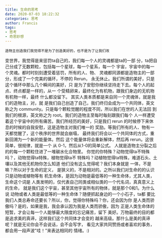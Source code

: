```yaml
---
title: 生命的思考
date: 2020-07-03 18:22:32
categories: 思考
author: Francis
tags:
- 思考
- 奇思妙想
---
```

    造物主创造我们我觉得不是为了创造美好的，也不是为了让我们改
变世界，我觉得是来惩罚ta自己的，我们每一个人的灵魂都是ta的一部
分，ta把自己分成了无数颗粒，包括每一个星球，每一个星系，每一个
宇宙，宇宙中的每一个灵魂。都时时刻刻遭受着惩罚，所有的人、物、
灵魂都同源都是造物主的一部分，形成了一个完美的循环，不停的 Rerun，
永无休止。我们所谓的美好，只是这个循环中那么几个瞬间的美好，只
是为了安慰你继续坚持走下去。每个人的起点、终点都是一样的，从一
个受精卵来，最终化为有机物，跟我们身边的无机物有机物一样，最终
什么都没留下。
    其实人类本质都是来自同一个灵魂体，就是我们的造物主，对，就
是我们自己创造了自己，我们终归会成为一个共同体，英文称之为 
community。只是每个颗粒觉醒的程度不同，所以我们在世的人无法回
到我们的根源，英文称之为 root。我们的造物主至每时每刻跟我们每个
人一样遭受着这个宇宙中的所有痛苦。我们所经历的美好，只是我们 
rerun 的时候停下来休息的时候的自我安慰，这是造物主对我们唯一的
奖励。等我们所有的人、物有一天都觉醒了，这个秩序的世界就会崩塌，
最终我们将会以一个共同体的方式，重新回溯为一个新的能量体。然后
这个能量体将会重新解体，然后再 rerun。这很简单，很规律，就是一个
从 0-1，然后从1-0的简单公式。
    人就是造物主分裂之后的的每一个颗粒住进了一堆碳水化合物里。
你觉的你特殊？动物觉得ta不特殊吗？，动物觉得ta特殊，植物觉得ta不
特殊吗？动植物觉得ta特殊，难道石头、土壤以及其他无机物你怎么知道
他们没有这么觉得呢？我们本身就是 一体，不是嘛？所以对于生命的定义，
是狭义的，不是相对的。之所以我们对生命的的认识只是动物或植物等有
机生命体，是因为动物是最低等的一种生命体，尤其人类，生命这个词是
人类发明的，仅代表自己同类或相似类的一个代名词，真真意义上的生命，
就是我们这个宇宙，甚至其他宇宙所有的物体，就是那个0和1。为什么说
动物或者人类是最低等的一种生命体？随便抓起身边的一个小石子，ta都
要比我们人类总寿命还要长？所以，你，觉得你特殊吗？你，还会因为你
是人类而骄傲吗？是的，如果是我，我会承认因为我是人类而骄傲，因为
正是人类生命体的短暂，才会让每一个人能够最大限度的忘记痛苦，留下
美好。万物最终的目的都是追求美的真谛，这样我们这个共同体才会变的
越来高级。那什么是美的真谛呢？就是无论你会不会说话，会不会写字，
看见大家共同赞扬或者喜欢的事务，都会用一段声波"哇！"来表达相同的
情绪。:)